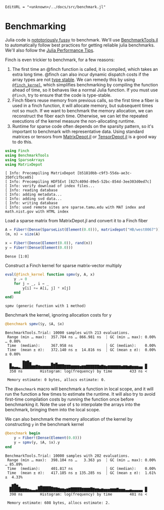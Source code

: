 ```@meta
EditURL = "<unknown>/../docs/src/benchmark.jl"
```

# Benchmarking

Julia code is [nototoriously
fussy](https://github.com/JuliaCI/BenchmarkTools.jl#why-does-this-package-exist)
to benchmark.
We'll use [BenchmarkTools.jl](https://github.com/JuliaCI/BenchmarkTools.jl)
to automatically follow best practices for getting reliable julia benchmarks. We'll also
follow the [Julia Performance Tips](https://docs.julialang.org/en/v1/manual/performance-tips/).

Finch is even trickier to benchmark, for a few reasons:
1. The first time an @finch function is called, it is compiled, which takes an
   extra long time. @finch can also incur dynamic dispatch costs if the array
   types are not [type
   stable](https://docs.julialang.org/en/v1/manual/faq/#man-type-stability). We
   can remedy this by using [`@finch_kernel`](@ref), which simplifies
   benchmarking by compiling the function ahead of time, so it behaves like a
   normal Julia function. If you must use `@finch`, try to ensure that the code
   is type-stable.
2. Finch fibers reuse memory from previous calls, so the first time a fiber is
   used in a finch function, it will allocate memory, but subsequent times not so
   much. If we want to benchmark the memory allocation, we can reconstruct the
   fiber each time. Otherwise, we can let the repeated executions of the kernel
   measure the non-allocating runtime.
3. Runtime for sparse code often depends on the sparsity pattern, so it's
   important to benchmark with representative data. Using standard matrices or tensors from
   [MatrixDepot.jl](https://github.com/JuliaLinearAlgebra/MatrixDepot.jl) or
   [TensorDepot.jl](https://github.com/willow-ahrens/TensorDepot.jl) is a good
   way to do this.

````julia
using Finch
using BenchmarkTools
using SparseArrays
using MatrixDepot
````

````
[ Info: Precompiling MatrixDepot [b51810bb-c9f3-55da-ae3c-350fc1fbce05]
[ Info: Precompiling HDF5Ext [827c409d-89e5-52bc-854d-3ee303d0ed7c]
[ Info: verify download of index files...
[ Info: reading database
[ Info: adding metadata...
[ Info: adding svd data...
[ Info: writing database
[ Info: used remote sites are sparse.tamu.edu with MAT index and math.nist.gov with HTML index

````

Load a sparse matrix from MatrixDepot.jl and convert it to a Finch fiber

````julia
A = Fiber!(Dense(SparseList(Element(0.0))), matrixdepot("HB/west0067"))
(m, n) = size(A)

x = Fiber!(Dense(Element(0.0)), rand(n))
y = Fiber!(Dense(Element(0.0)))
````

````
Dense [1:0]
````

Construct a Finch kernel for sparse matrix-vector multiply

````julia
eval(@finch_kernel function spmv(y, A, x)
    y .= 0
    for j = _, i = _
        y[i] += A[i, j] * x[j]
    end
end)
````

````
spmv (generic function with 1 method)
````

Benchmark the kernel, ignoring allocation costs for y

````julia
@benchmark spmv($y, $A, $x)
````

````
BenchmarkTools.Trial: 10000 samples with 213 evaluations.
 Range (min … max):  357.784 ns … 866.981 ns  ┊ GC (min … max): 0.00% … 0.00%
 Time  (median):     367.958 ns               ┊ GC (median):    0.00%
 Time  (mean ± σ):   372.140 ns ±  14.816 ns  ┊ GC (mean ± σ):  0.00% ± 0.00%

  ▃     █▇█▅         ▄▂▄▁▁▁                                     ▂
  █▅▄▄▃▁████▇▇█▇▆▆▆▆▆█████████▇▇▇▇▆▇▇██████▇█▇▆▇▇▇▇▇▇▆▇▇▆▇▆▆▆▅▅ █
  358 ns        Histogram: log(frequency) by time        433 ns <

 Memory estimate: 0 bytes, allocs estimate: 0.
````

The `@benchmark` macro will benchmark a function in local scope, and it will run
the function a few times to estimate the runtime. It will also try to avoid
first-time compilation costs by running the function once before benchmarking
it. Note the use of `$` to interpolate the arrays into the benchmark, bringing
them into the local scope.

We can also benchmark the memory allocation of the kernel by constructing `y` in the
benchmark kernel

````julia
@benchmark begin
    y = Fiber!(Dense(Element(0.0)))
    y = spmv(y, $A, $x).y
end
````

````
BenchmarkTools.Trial: 10000 samples with 202 evaluations.
 Range (min … max):  398.104 ns …   3.363 μs  ┊ GC (min … max): 0.00% … 85.89%
 Time  (median):     401.817 ns               ┊ GC (median):    0.00%
 Time  (mean ± σ):   417.185 ns ± 135.285 ns  ┊ GC (mean ± σ):  1.61% ±  4.33%

  ▂▇█▆▂        ▃▄▃▃▃▃▂▁▁      ▁▁▁▁▁    ▁                        ▂
  █████▇▇▇▆▅▄▄▅██████████▇▇▆▇████████████▇▇▆▇▆▆▆▇▇▇█▆▆▆▄▄▅▄▄▄▄▄ █
  398 ns        Histogram: log(frequency) by time        481 ns <

 Memory estimate: 608 bytes, allocs estimate: 2.
````

